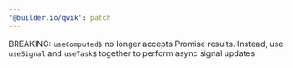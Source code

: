 ```yaml
---
'@builder.io/qwik': patch
---
```


BREAKING: `useComputed$` no longer accepts Promise results. Instead, use `useSignal` and `useTask$` together to perform async signal updates
